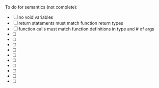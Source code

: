 To do for semantics (not complete):
- [ ] no void variables
- [ ] return statements must match function return types
- [ ] function calls must match function definitions in type and # of args
- [ ] 
- [ ]
- [ ]
- [ ]
- [ ]
- [ ]
- [ ]
- [ ]
- [ ]
- [ ]
